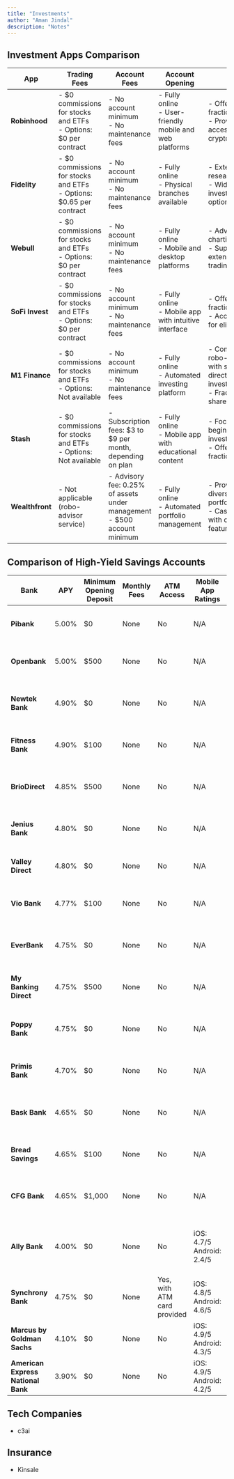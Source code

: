 ```yaml
---
title: "Investments"
author: "Aman Jindal"
description: "Notes"
---
```


## Investment Apps Comparison

| **App**         | **Trading Fees**                                                                 | **Account Fees**                                                                 | **Account Opening**                                                                 | **Notes**                                                                 |
|-----------------|----------------------------------------------------------------------------------|----------------------------------------------------------------------------------|-------------------------------------------------------------------------------------|---------------------------------------------------------------------------|
| **Robinhood**   | - $0 commissions for stocks and ETFs<br>- Options: $0 per contract               | - No account minimum<br>- No maintenance fees                                    | - Fully online<br>- User-friendly mobile and web platforms                          | - Offers fractional shares<br>- Provides access to cryptocurrencies      |
| **Fidelity**    | - $0 commissions for stocks and ETFs<br>- Options: $0.65 per contract            | - No account minimum<br>- No maintenance fees                                    | - Fully online<br>- Physical branches available                                     | - Extensive research tools<br>- Wide range of investment options         |
| **Webull**      | - $0 commissions for stocks and ETFs<br>- Options: $0 per contract               | - No account minimum<br>- No maintenance fees                                    | - Fully online<br>- Mobile and desktop platforms                                    | - Advanced charting tools<br>- Supports extended-hours trading           |
| **SoFi Invest** | - $0 commissions for stocks and ETFs<br>- Options: $0 per contract               | - No account minimum<br>- No maintenance fees                                    | - Fully online<br>- Mobile app with intuitive interface                             | - Offers fractional shares<br>- Access to IPOs for eligible users        |
| **M1 Finance**  | - $0 commissions for stocks and ETFs<br>- Options: Not available                 | - No account minimum<br>- No maintenance fees                                    | - Fully online<br>- Automated investing platform                                    | - Combines robo-advisor with self-directed investing<br>- Fractional shares available |
| **Stash**       | - $0 commissions for stocks and ETFs<br>- Options: Not available                 | - Subscription fees: $3 to $9 per month, depending on plan                       | - Fully online<br>- Mobile app with educational content                             | - Focuses on beginner investors<br>- Offers fractional shares            |
| **Wealthfront** | - Not applicable (robo-advisor service)                                          | - Advisory fee: 0.25% of assets under management<br>- $500 account minimum       | - Fully online<br>- Automated portfolio management                                  | - Provides diversified portfolios<br>- Cash account with checking features |

## Comparison of High-Yield Savings Accounts

| **Bank**                        | **APY** | **Minimum Opening Deposit** | **Monthly Fees** | **ATM Access** | **Mobile App Ratings** | **Account Opening** | **Founded** | **Credit Rating**     | **Additional Features**                                   |
|---------------------------------|---------|-----------------------------|------------------|----------------|-------------------------|---------------------|-------------|-----------------------|-----------------------------------------------------------|
| **Pibank**                      | 5.00%   | $0                          | None             | No             | N/A                     | Online              | 1984        | Not Rated            | Online-only bank, competitive APY                        |
| **Openbank**                    | 5.00%   | $500                        | None             | No             | N/A                     | Online              | 2024        | Not Rated            | Digital banking services, high APY                      |
| **Newtek Bank**                 | 4.90%   | $0                          | None             | No             | N/A                     | Online              | 1963        | Not Rated            | Business banking services, competitive rates             |
| **Fitness Bank**                | 4.90%   | $100                        | None             | No             | N/A                     | Online              | 2002        | Not Rated            | Health-focused incentives, high APY                     |
| **BrioDirect**                  | 4.85%   | $500                        | None             | No             | N/A                     | Online              | 1870        | BBB+ (Webster Bank) | Online savings account, competitive APY                 |
| **Jenius Bank**                 | 4.80%   | $0                          | None             | No             | N/A                     | Online              | 2024        | Not Rated            | Digital banking platform, high APY                      |
| **Valley Direct**               | 4.80%   | $0                          | None             | No             | N/A                     | Online              | 1927        | Not Rated            | Online-only bank, competitive rates                     |
| **Vio Bank**                    | 4.77%   | $100                        | None             | No             | N/A                     | Online              | 1952        | Not Rated            | Online savings account, high APY                        |
| **EverBank**                    | 4.75%   | $0                          | None             | No             | N/A                     | Online              | 1998        | Not Rated            | Online banking services, competitive rates              |
| **My Banking Direct**           | 4.75%   | $500                        | None             | No             | N/A                     | Online              | 1859        | Not Rated            | Online savings account, high APY                        |
| **Poppy Bank**                  | 4.75%   | $0                          | None             | No             | N/A                     | Online              | 1984        | Not Rated            | Online banking services, competitive rates              |
| **Primis Bank**                 | 4.70%   | $0                          | None             | No             | N/A                     | Online              | 2005        | Not Rated            | Digital banking platform, high APY                      |
| **Bask Bank**                   | 4.65%   | $0                          | None             | No             | N/A                     | Online              | 1922        | Not Rated            | Online savings account, competitive rates               |
| **Bread Savings**               | 4.65%   | $100                        | None             | No             | N/A                     | Online              | 1986        | Not Rated            | Online savings account, high APY                        |
| **CFG Bank**                    | 4.65%   | $1,000                      | None             | No             | N/A                     | Online              | 1927        | Not Rated            | Online banking services, competitive rates              |
| **Ally Bank**                   | 4.00%   | $0                          | None             | No             | iOS: 4.7/5<br>Android: 2.4/5 | Online              | 2009        | BBB (Stable Outlook) | Offers checking accounts, CDs, and investment services  |
| **Synchrony Bank**              | 4.75%   | $0                          | None             | Yes, with ATM card provided | iOS: 4.8/5<br>Android: 4.6/5 | Online              | 2003        | BBB- (Positive Outlook) | Offers CDs and money market accounts                     |
| **Marcus by Goldman Sachs**     | 4.10%   | $0                          | None             | No             | iOS: 4.9/5<br>Android: 4.3/5 | Online              | 2016        | A+ (Stable Outlook) | Offers CDs and personal loans                           |
| **American Express National Bank** | 3.90% | $0                          | None             | No             | iOS: 4.9/5<br>Android: 4.2/5 | Online              | 1989        | A2 (Stable Outlook) | Offers CDs and credit cards                             |


## Tech Companies

- c3ai
  
## Insurance

- Kinsale
 
